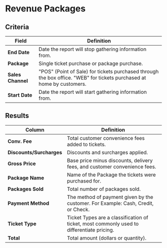 # Revenue Packages

## Criteria

| **Field** | **Definition** |
| --- | --- |
| **End Date** | Date the report will stop gathering information from. |
| **Package** | Single ticket purchase or package purchase. |
| **Sales Channel** | "POS" (Point of Sale) for tickets purchased through the box office. "WEB" for tickets purchased at home by customers. |
| **Start Date** | Date the report will start gathering information from. |

## Results

| **Column** | **Definition** |
| --- | --- |
| **Conv. Fee** | Total customer convenience fees added to tickets. |
| **Discounts/Surcharges** | Discounts and surcharges applied. |
| **Gross Price** | 	Base price minus discounts, delivery fees, and customer convenience fees. |
| **Package Name** | Name of the Package the tickets were purchased for. |
| **Packages Sold** | Total number of packages sold. |
| **Payment Method** | The method of payment given by the customer. For Example: Cash, Credit, or Check. |
| **Ticket Type** | Ticket Types are a classification of ticket, most commonly used to differentiate pricing. |
| **Total** | Total amount (dollars or quantity). |


